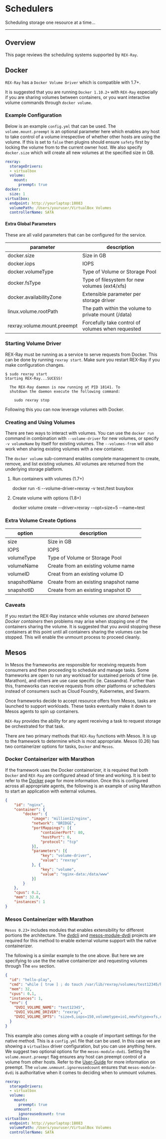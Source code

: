 # Schedulers

Scheduling storage one resource at a time...

---

## Overview
This page reviews the scheduling systems supported by `REX-Ray`.

## Docker
`REX-Ray` has a `Docker Volume Driver` which is compatible with 1.7+.

It is suggested that you are running `Docker 1.10.2+` with `REX-Ray` especially
if you are sharing volumes between containers, or you want interactive
volume commands through `docker volume`.

### Example Configuration
Below is an example `config.yml` that can be used.  The `volume.mount.preempt`
is an optional parameter here which enables any host to take control of a
volume irrespective of whether other hosts are using the volume.  If this is
set to `false` then plugins should ensure `safety` first by locking the
volume from to the current owner host. We also specify `docker.size` which will
create all new volumes at the specified size in GB.

```yaml
rexray:
  storageDrivers:
  - virtualbox
  volume:
    mount:
      preempt: true
docker:
  size: 1
virtualbox:
  endpoint: http://yourlaptop:18083
  volumePath: /Users/youruser/VirtualBox Volumes
  controllerName: SATA
```

#### Extra Global Parameters
These are all valid parameters that can be configured for the service.

parameter|description
------|-----------
docker.size|Size in GB
docker.iops|IOPS
docker.volumeType|Type of Volume or Storage Pool
docker.fsType|Type of filesystem for new volumes (ext4/xfs)
docker.availabilityZone|Extensible parameter per storage driver
linux.volume.rootPath|The path within the volume to private mount (/data)
rexray.volume.mount.preempt|Forcefully take control of volumes when requested

### Starting Volume Driver

REX-Ray must be running as a service to serve requests from Docker. This can be
done by running `rexray start`.  Make sure you restart REX-Ray if you make
configuration changes.

    $ sudo rexray start
    Starting REX-Ray...SUCESS!

      The REX-Ray daemon is now running at PID 18141. To
      shutdown the daemon execute the following command:

        sudo rexray stop

Following this you can now leverage volumes with Docker.

### Creating and Using Volumes
There are two ways to interact with volumes. You can use the `docker run`
command in combination with `--volume-driver` for new volumes, or
specify `-v volumeName` by itself for existing volumes. The `--volumes-from`
will also work when sharing existing volumes with a new container.

The `docker volume` sub-command
enables complete management to create, remove, and list existing volumes. All
volumes are returned from the underlying storage platform.

  1. Run containers with volumes (1.7+)

        docker run -ti --volume-driver=rexray -v test:/test busybox

  2. Create volume with options (1.8+)

        docker volume create --driver=rexray --opt=size=5 --name=test

### Extra Volume Create Options
option|description
------|-----------
size|Size in GB
IOPS|IOPS
volumeType|Type of Volume or Storage Pool
volumeName|Create from an existing volume name
volumeID|Creat from an existing volume ID
snapshotName|Create from an existing snapshot name
snapshotID|Create from an existing snapshot ID

### Caveats
If you restart the REX-Ray instance while volumes *are shared between
Docker containers* then problems may arise when stopping one of the containers
sharing the volume.  It is suggested that you avoid stopping these containers
at this point until all containers sharing the volumes can be stopped.  This
will enable the unmount process to proceed cleanly.

## Mesos
In Mesos the frameworks are responsible for receiving requests from
consumers and then proceeding to schedule and manage tasks.  Some frameworks
are open to run any workload for sustained periods of time (ie. Marathon), and
others are use case specific (ie. Cassandra).  Further than this, frameworks can
receive requests from other platforms or schedulers instead of consumers such as
Cloud Foundry, Kubernetes, and Swarm.

Once frameworks decide to accept resource offers from Mesos, tasks are launched
to support workloads.  These tasks eventually make it down to Mesos agents
to spin up containers.  

`REX-Ray` provides the ability for any agent receiving a task to request
storage be orchestrated for that task.  

There are two primary methods that `REX-Ray` functions with Mesos.  It is up to
the framework to determine which is most appropriate.  Mesos (0.26) has two
containerizer options for tasks, `Docker` and `Mesos`.

### Docker Containerizer with Marathon
If the framework uses the Docker containerizer, it is required that both
`Docker` and `REX-Ray` are configured ahead of time and working.  It is best to
refer to the [Docker](#docker) page for more
information.  Once this is configured across all appropriate agents, the
following is an example of using Marathon to start an application with external
volumes.

```json
{
	"id": "nginx",
	"container": {
		"docker": {
			"image": "million12/nginx",
			"network": "BRIDGE",
			"portMappings": [{
				"containerPort": 80,
				"hostPort": 0,
				"protocol": "tcp"
			}],
			"parameters": [{
				"key": "volume-driver",
				"value": "rexray"
			}, {
				"key": "volume",
				"value": "nginx-data:/data/www"
			}]
		}
	},
	"cpus": 0.2,
	"mem": 32.0,
	"instances": 1
}
```

### Mesos Containerizer with Marathon
`Mesos 0.23+` includes modules that enables extensibility for different
portions the architecture.  The [dvdcli](https://github.com/emccode/dvdcli) and
[mesos-module-dvdi](https://github.com/emccode/mesos-module-dvdi) projects are
required for this method to enable external volume support with the native
containerizer.

The following is a similar example to the one above.  But here we are specifying
to use the the native containerizer and requesting volumes through The `env`
section.

```json
{
  "id": "hello-play",
  "cmd": "while [ true ] ; do touch /var/lib/rexray/volumes/test12345/hello ; sleep 5 ; done",
  "mem": 32,
  "cpus": 0.1,
  "instances": 1,
  "env": {
    "DVDI_VOLUME_NAME": "test12345",
    "DVDI_VOLUME_DRIVER": "rexray",
    "DVDI_VOLUME_OPTS": "size=5,iops=150,volumetype=io1,newfstype=xfs,overwritefs=true"
  }
}
```

This example also comes along with a couple of important settings for the
native method.  This is a `config.yml` file that can be used.  In this case we
are showing a `virtualbox` driver configuration, but you can use anything here.  
We suggest two optional options for the `mesos-module-dvdi`.  Setting the
`volume.mount.preempt` flag ensures any host can preempt control of a volume
from other hosts.  Refer to the [User-Guide](/user-guide/config#preemption) for
more information on preempt.  The `volume.unmount.ignoreusedcount` ensures that
`mesos-module-dvdi` is authoritative when it comes to deciding when to unmount
volumes.

```yaml
rexray:
  storageDrivers:
  - virtualbox
  volume:
    mount:
      preempt: true
    unmount:
      ignoreusedcount: true
virtualbox:
  endpoint: http://yourlaptop:18083
  volumePath: /Users/youruser/VirtualBox Volumes
  controllerName: SATA
```
